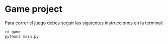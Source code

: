 # Game project

Para correr el juego debes seguir las siguientes instrucciones en la terminal:

``` sh
cd game
python3 main.py
```
